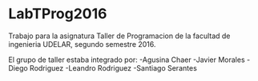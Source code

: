 # LabTProg2016
Trabajo para la asignatura Taller de Programacion de la facultad de ingenieria UDELAR, segundo semestre 2016.

El grupo de taller estaba integrado por:
-Agusina Chaer
-Javier Morales
-Diego Rodriguez
-Leandro Rodriguez
-Santiago Serantes

